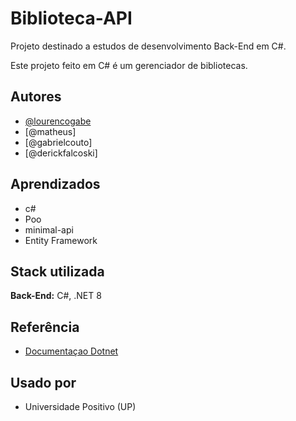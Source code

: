 # Biblioteca-API

Projeto destinado a estudos de desenvolvimento Back-End em C#. 

Este projeto feito em C# é um gerenciador de bibliotecas.

## Autores
  
- [@lourencogabe](https://github.com/lourencogabe)
- [@matheus]
- [@gabrielcouto]
- [@derickfalcoski]

## Aprendizados

* c#
* Poo
* minimal-api
* Entity Framework

## Stack utilizada

**Back-End:** C#, .NET 8

## Referência

 - [Documentaçao Dotnet](https://docs.microsoft.com/pt-br/dotnet/core/tools/)

## Usado por

- Universidade Positivo (UP)
